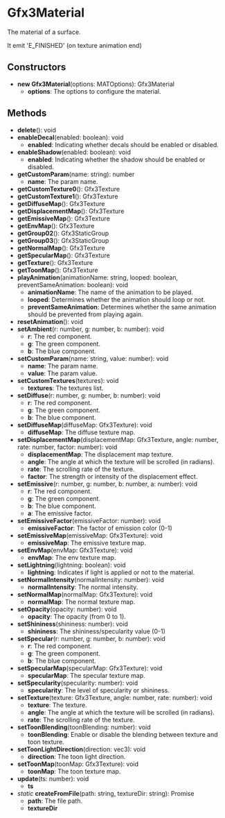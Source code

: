 # Gfx3Material

The material of a surface.
It emit 'E_FINISHED' (on texture animation end)
## Constructors
* **new Gfx3Material**(options: MATOptions): Gfx3Material   
  * **options**: The options to configure the material.
## Methods
* **delete**(): void   
* **enableDecal**(enabled: boolean): void   
  * **enabled**: Indicating whether decals should be enabled or disabled.
* **enableShadow**(enabled: boolean): void   
  * **enabled**: Indicating whether the shadow should be enabled or disabled.
* **getCustomParam**(name: string): number   
  * **name**: The param name.
* **getCustomTexture0**(): Gfx3Texture   
* **getCustomTexture1**(): Gfx3Texture   
* **getDiffuseMap**(): Gfx3Texture   
* **getDisplacementMap**(): Gfx3Texture   
* **getEmissiveMap**(): Gfx3Texture   
* **getEnvMap**(): Gfx3Texture   
* **getGroup02**(): Gfx3StaticGroup   
* **getGroup03**(): Gfx3StaticGroup   
* **getNormalMap**(): Gfx3Texture   
* **getSpecularMap**(): Gfx3Texture   
* **getTexture**(): Gfx3Texture   
* **getToonMap**(): Gfx3Texture   
* **playAnimation**(animationName: string, looped: boolean, preventSameAnimation: boolean): void   
  * **animationName**: The name of the animation to be played.
  * **looped**: Determines whether the animation should loop or not.
  * **preventSameAnimation**: Determines whether the same animation should be prevented from playing again.
* **resetAnimation**(): void   
* **setAmbient**(r: number, g: number, b: number): void   
  * **r**: The red component.
  * **g**: The green component.
  * **b**: The blue component.
* **setCustomParam**(name: string, value: number): void   
  * **name**: The param name.
  * **value**: The param value.
* **setCustomTextures**(textures): void   
  * **textures**: The textures list.
* **setDiffuse**(r: number, g: number, b: number): void   
  * **r**: The red component.
  * **g**: The green component.
  * **b**: The blue component.
* **setDiffuseMap**(diffuseMap: Gfx3Texture): void   
  * **diffuseMap**: The diffuse texture map.
* **setDisplacementMap**(displacementMap: Gfx3Texture, angle: number, rate: number, factor: number): void   
  * **displacementMap**: The displacement map texture.
  * **angle**: The angle at which the texture will be scrolled (in radians).
  * **rate**: The scrolling rate of the texture.
  * **factor**: The strength or intensity of the displacement effect.
* **setEmissive**(r: number, g: number, b: number, a: number): void   
  * **r**: The red component.
  * **g**: The green component.
  * **b**: The blue component.
  * **a**: The emissive factor.
* **setEmissiveFactor**(emissiveFactor: number): void   
  * **emissiveFactor**: The factor of emission color (0-1)
* **setEmissiveMap**(emissiveMap: Gfx3Texture): void   
  * **emissiveMap**: The emissive texture map.
* **setEnvMap**(envMap: Gfx3Texture): void   
  * **envMap**: The env texture map.
* **setLightning**(lightning: boolean): void   
  * **lightning**: Indicates if light is applied or not to the material.
* **setNormalIntensity**(normalIntensity: number): void   
  * **normalIntensity**: The normal intensity.
* **setNormalMap**(normalMap: Gfx3Texture): void   
  * **normalMap**: The normal texture map.
* **setOpacity**(opacity: number): void   
  * **opacity**: The opacity (from 0 to 1).
* **setShininess**(shininess: number): void   
  * **shininess**: The shininess/specularity value (0-1)
* **setSpecular**(r: number, g: number, b: number): void   
  * **r**: The red component.
  * **g**: The green component.
  * **b**: The blue component.
* **setSpecularMap**(specularMap: Gfx3Texture): void   
  * **specularMap**: The specular texture map.
* **setSpecularity**(specularity: number): void   
  * **specularity**: The level of specularity or shininess.
* **setTexture**(texture: Gfx3Texture, angle: number, rate: number): void   
  * **texture**: The texture.
  * **angle**: The angle at which the texture will be scrolled (in radians).
  * **rate**: The scrolling rate of the texture.
* **setToonBlending**(toonBlending: number): void   
  * **toonBlending**: Enable or disable the blending between texture and toon texture.
* **setToonLightDirection**(direction: vec3): void   
  * **direction**: The toon light direction.
* **setToonMap**(toonMap: Gfx3Texture): void   
  * **toonMap**: The toon texture map.
* **update**(ts: number): void   
  * **ts**
* *static* **createFromFile**(path: string, textureDir: string): Promise   
  * **path**: The file path.
  * **textureDir**
